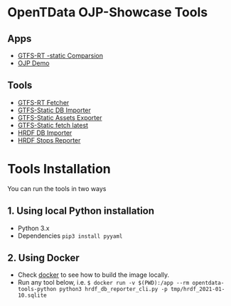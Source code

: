 # OpenTData OJP-Showcase Tools

## Apps

- [GTFS-RT -static Comparsion](apps/gtfs-rt-status)
- [OJP Demo](apps/ojp-demo)

## Tools

- [GTFS-RT Fetcher](tools/gtfs-rt-fetch)
- [GTFS-Static DB Importer](tools/gtfs-static-db-importer)
- [GTFS-Static Assets Exporter](tools/gtfs-static-snapshot-exporter)
- [GTFS-Static fetch latest](tools/gtfs-static-fetch-latest)
- [HRDF DB Importer](tools/hrdf-db-importer)
- [HRDF Stops Reporter](tools/hrdf-stops-reporter)

# Tools Installation

You can run the tools in two ways

## 1. Using local Python installation

- Python 3.x
- Dependencies `pip3 install pyyaml`

## 2. Using Docker

- Check [docker](tools/docker) to see how to build the image locally.
- Run any tool below, i.e. 
`$ docker run -v $(PWD):/app --rm opentdata-tools-python python3 hrdf_db_reporter_cli.py -p tmp/hrdf_2021-01-10.sqlite`
